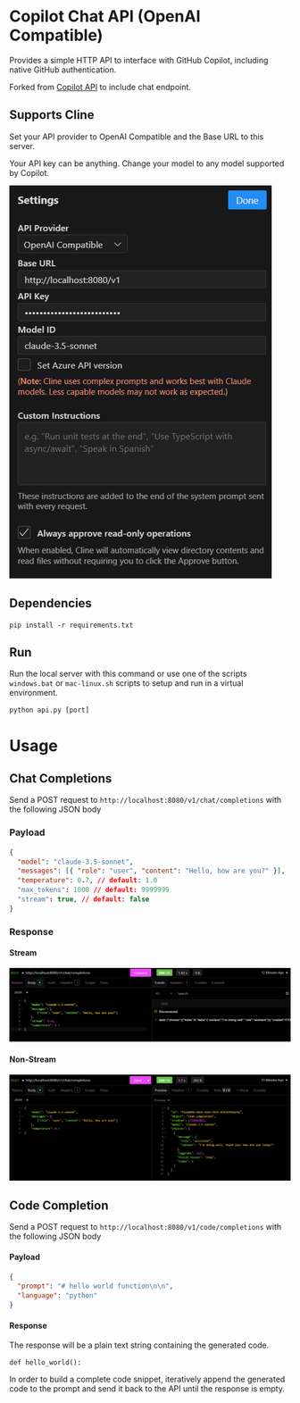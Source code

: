 # Copilot Chat API (OpenAI Compatible)

Provides a simple HTTP API to interface with GitHub Copilot, including native GitHub authentication.

Forked from [Copilot API](https://github.com/B00TK1D/copilot-api) to include chat endpoint.

## Supports Cline

Set your API provider to OpenAI Compatible and the Base URL to this server.

Your API key can be anything. Change your model to any model supported by Copilot.

![cline](/images/cline.png)

## Dependencies

```
pip install -r requirements.txt
```

## Run

Run the local server with this command or use one of the scripts `windows.bat` or `mac-linux.sh` scripts to setup and run in a virtual environment.

```
python api.py [port]
```

# Usage

## Chat Completions

Send a POST request to `http://localhost:8080/v1/chat/completions` with the following JSON body

### Payload

```json
{
  "model": "claude-3.5-sonnet",
  "messages": [{ "role": "user", "content": "Hello, how are you?" }],
  "temperature": 0.7, // default: 1.0
  "max_tokens": 1000 // default: 9999999
  "stream": true, // default: false
}
```

### Response

#### Stream

![Streamed Responses](/images/stream.png)

#### Non-Stream

![Non-Streamed Responses](/images/no-stream.png)

## Code Completion

Send a POST request to `http://localhost:8080/v1/code/completions` with the following JSON body

#### Payload

```json
{
  "prompt": "# hello world function\n\n",
  "language": "python"
}
```

#### Response

The response will be a plain text string containing the generated code.

```text
def hello_world():
```

In order to build a complete code snippet, iteratively append the generated code to the prompt and send it back to the API until the response is empty.

